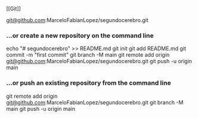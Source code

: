 [[Git]]

git@github.com:MarceloFabianLopez/segundocerebro.git

### …or create a new repository on the command line

echo "# segundocerebro" >> README.md
git init
git add README.md
git commit -m "first commit"
git branch -M main
git remote add origin git@github.com:MarceloFabianLopez/segundocerebro.git
git push -u origin main

### …or push an existing repository from the command line

git remote add origin git@github.com:MarceloFabianLopez/segundocerebro.git
git branch -M main
git push -u origin main

